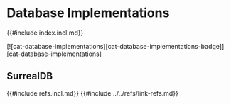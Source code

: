 # Database Implementations

{{#include index.incl.md}}

[![cat-database-implementations][cat-database-implementations-badge]][cat-database-implementations]

## SurrealDB

{{#include refs.incl.md}}
{{#include ../../refs/link-refs.md}}
